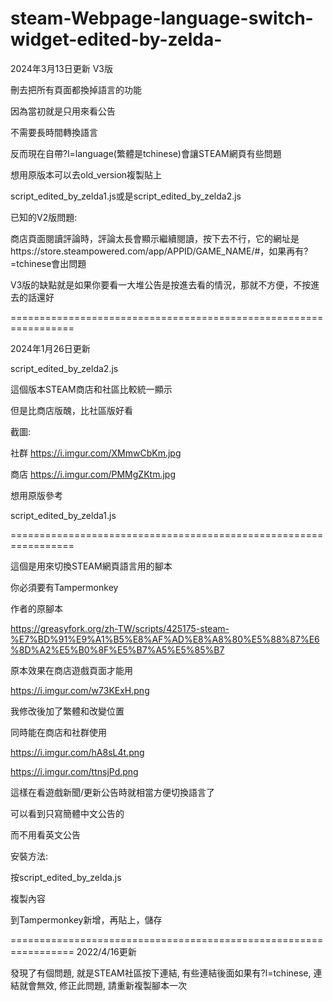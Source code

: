 # steam-Webpage-language-switch-widget-edited-by-zelda-

2024年3月13日更新 V3版

刪去把所有頁面都換掉語言的功能

因為當初就是只用來看公告

不需要長時間轉換語言

反而現在自帶?l=language(繁體是tchinese)會讓STEAM網頁有些問題

想用原版本可以去old_version複製貼上

script_edited_by_zelda1.js或是script_edited_by_zelda2.js

已知的V2版問題:

商店頁面閱讀評論時，評論太長會顯示繼續閱讀，按下去不行，它的網址是https://store.steampowered.com/app/APPID/GAME_NAME/#，如果再有?=tchinese會出問題

V3版的缺點就是如果你要看一大堆公告是按進去看的情況，那就不方便，不按進去的話還好

=================================================================

2024年1月26日更新

script_edited_by_zelda2.js

這個版本STEAM商店和社區比較統一顯示

但是比商店版醜，比社區版好看

截圖:

社群
https://i.imgur.com/XMmwCbKm.jpg

商店
https://i.imgur.com/PMMgZKtm.jpg

想用原版參考

script_edited_by_zelda1.js

=================================================================

這個是用來切換STEAM網頁語言用的腳本

你必須要有Tampermonkey

作者的原腳本

https://greasyfork.org/zh-TW/scripts/425175-steam-%E7%BD%91%E9%A1%B5%E8%AF%AD%E8%A8%80%E5%88%87%E6%8D%A2%E5%B0%8F%E5%B7%A5%E5%85%B7

原本效果在商店遊戲頁面才能用

https://i.imgur.com/w73KExH.png

我修改後加了繁體和改變位置

同時能在商店和社群使用

https://i.imgur.com/hA8sL4t.png

https://i.imgur.com/ttnsjPd.png

這樣在看遊戲新聞/更新公告時就相當方便切換語言了

可以看到只寫簡體中文公告的

而不用看英文公告

安裝方法:

按script_edited_by_zelda.js

複製內容

到Tampermonkey新增，再貼上，儲存

=================================================================
2022/4/16更新

發現了有個問題, 就是STEAM社區按下連結, 有些連結後面如果有?l=tchinese, 連結就會無效, 修正此問題, 請重新複製腳本一次
